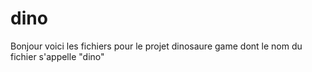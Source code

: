 # dino
Bonjour voici les fichiers pour le projet dinosaure game dont le nom du fichier s'appelle "dino"
